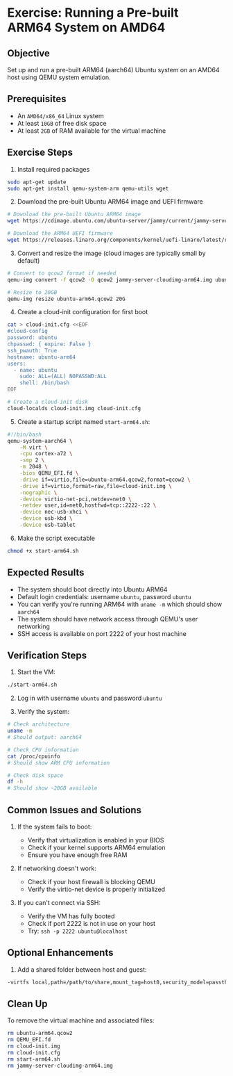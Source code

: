 # Exercise: Running a Pre-built ARM64 System on AMD64

## Objective
Set up and run a pre-built ARM64 (aarch64) Ubuntu system on an AMD64 host using QEMU system emulation.

## Prerequisites
- An `AMD64/x86_64` Linux system
- At least `10GB` of free disk space
- At least `2GB` of RAM available for the virtual machine

## Exercise Steps

1. Install required packages

```bash
sudo apt-get update
sudo apt-get install qemu-system-arm qemu-utils wget
```

2. Download the pre-built Ubuntu ARM64 image and UEFI firmware

```bash
# Download the pre-built Ubuntu ARM64 image
wget https://cdimage.ubuntu.com/ubuntu-server/jammy/current/jammy-server-cloudimg-arm64.img

# Download the ARM64 UEFI firmware
wget https://releases.linaro.org/components/kernel/uefi-linaro/latest/release/qemu64/QEMU_EFI.fd
```

3. Convert and resize the image (cloud images are typically small by default)

```bash
# Convert to qcow2 format if needed
qemu-img convert -f qcow2 -O qcow2 jammy-server-cloudimg-arm64.img ubuntu-arm64.qcow2

# Resize to 20GB
qemu-img resize ubuntu-arm64.qcow2 20G
```

4. Create a cloud-init configuration for first boot

```bash
cat > cloud-init.cfg <<EOF
#cloud-config
password: ubuntu
chpasswd: { expire: False }
ssh_pwauth: True
hostname: ubuntu-arm64
users:
  - name: ubuntu
    sudo: ALL=(ALL) NOPASSWD:ALL
    shell: /bin/bash
EOF

# Create a cloud-init disk
cloud-localds cloud-init.img cloud-init.cfg
```

5. Create a startup script named `start-arm64.sh`:

```bash
#!/bin/bash
qemu-system-aarch64 \
    -M virt \
    -cpu cortex-a72 \
    -smp 2 \
    -m 2048 \
    -bios QEMU_EFI.fd \
    -drive if=virtio,file=ubuntu-arm64.qcow2,format=qcow2 \
    -drive if=virtio,format=raw,file=cloud-init.img \
    -nographic \
    -device virtio-net-pci,netdev=net0 \
    -netdev user,id=net0,hostfwd=tcp::2222-:22 \
    -device nec-usb-xhci \
    -device usb-kbd \
    -device usb-tablet
```

6. Make the script executable

```bash
chmod +x start-arm64.sh
```

## Expected Results
- The system should boot directly into Ubuntu ARM64
- Default login credentials: username `ubuntu`, password `ubuntu`
- You can verify you're running ARM64 with `uname -m` which should show `aarch64`
- The system should have network access through QEMU's user networking
- SSH access is available on port 2222 of your host machine

## Verification Steps

1. Start the VM:
```bash
./start-arm64.sh
```

2. Log in with username `ubuntu` and password `ubuntu`

3. Verify the system:
```bash
# Check architecture
uname -m
# Should output: aarch64

# Check CPU information
cat /proc/cpuinfo
# Should show ARM CPU information

# Check disk space
df -h
# Should show ~20GB available
```

## Common Issues and Solutions

1. If the system fails to boot:
    - Verify that virtualization is enabled in your BIOS
    - Check if your kernel supports ARM64 emulation
    - Ensure you have enough free RAM

2. If networking doesn't work:
    - Check if your host firewall is blocking QEMU
    - Verify the virtio-net device is properly initialized

3. If you can't connect via SSH:
    - Verify the VM has fully booted
    - Check if port 2222 is not in use on your host
    - Try: `ssh -p 2222 ubuntu@localhost`

## Optional Enhancements

1. Add a shared folder between host and guest:

```bash
-virtfs local,path=/path/to/share,mount_tag=host0,security_model=passthrough,id=host0
```

## Clean Up
To remove the virtual machine and associated files:

```bash
rm ubuntu-arm64.qcow2
rm QEMU_EFI.fd
rm cloud-init.img
rm cloud-init.cfg
rm start-arm64.sh
rm jammy-server-cloudimg-arm64.img
```

